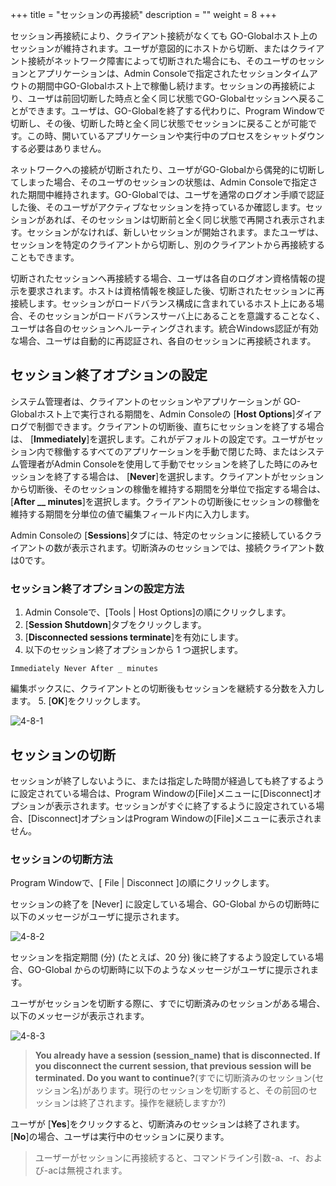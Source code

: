 +++
title = "セッションの再接続"
description = ""
weight = 8
+++

セッション再接続により、クライアント接続がなくても GO-Globalホスト上のセッションが維持されます。ユーザが意図的にホストから切断、またはクライアント接続がネットワーク障害によって切断された場合にも、そのユーザのセッションとアプリケーションは、Admin Consoleで指定されたセッションタイムアウトの期間中GO-Globalホスト上で稼働し続けます。セッションの再接続により、ユーザは前回切断した時点と全く同じ状態でGO-Globalセッションへ戻ることができます。ユーザは、GO-Globalを終了する代わりに、Program Windowで切断し、その後、切断した時と全く同じ状態でセッションに戻ることが可能です。この時、開いているアプリケーションや実行中のプロセスをシャットダウンする必要はありません｡

ネットワークへの接続が切断されたり、ユーザがGO-Globalから偶発的に切断してしまった場合、そのユーザのセッションの状態は、Admin Consoleで指定された期間中維持されます。GO-Globalでは、ユーザを通常のログオン手順で認証した後、そのユーザがアクティブなセッションを持っているか確認します。セッションがあれば、そのセッションは切断前と全く同じ状態で再開され表示されます。セッションがなければ、新しいセッションが開始されます。またユーザは、セッションを特定のクライアントから切断し、別のクライアントから再接続することもできます。

切断されたセッションへ再接続する場合、ユーザは各自のログオン資格情報の提示を要求されます。ホストは資格情報を検証した後、切断されたセッションに再接続します。セッションがロードバランス構成に含まれているホスト上にある場合、そのセッションがロードバランスサーバ上にあることを意識することなく、ユーザは各自のセッションへルーティングされます。統合Windows認証が有効な場合、ユーザは自動的に再認証され、各自のセッションに再接続されます。

## セッション終了オプションの設定

システム管理者は、クライアントのセッションやアプリケーションが GO-Globalホスト上で実行される期間を、Admin Consoleの [**Host Options**]ダイアログで制御できます。クライアントの切断後、直ちにセッションを終了する場合は、 [**Immediately**]を選択します。これがデフォルトの設定です。ユーザがセッション内で稼働するすべてのアプリケーションを手動で閉じた時、またはシステム管理者がAdmin Consoleを使用して手動でセッションを終了した時にのみセッションを終了する場合は、 [**Never**]を選択します。クライアントがセッションから切断後、そのセッションの稼働を維持する期間を分単位で指定する場合は、 [**After __ minutes**]を選択します。クライアントの切断後にセッションの稼働を維持する期間を分単位の値で編集フィールド内に入力します。

Admin Consoleの [**Sessions**]タブには、特定のセッションに接続しているクライアントの数が表示されます。切断済みのセッションでは、接続クライアント数は0です。

### セッション終了オプションの設定方法

1. Admin Consoleで、[Tools |  Host Options]の順にクリックします。
2. [**Session Shutdown**]タブをクリックします。
3. [**Disconnected sessions terminate**]を有効にします。
4. 以下のセッション終了オプションから 1 つ選択します。

```
Immediately Never After _ minutes
```

編集ボックスに、クライアントとの切断後もセッションを継続する分数を入力します。
5. [**OK**]をクリックします。

![4-8-1](/images/4-8-1.png) 

## セッションの切断

セッションが終了しないように、または指定した時間が経過しても終了するように設定されている場合は、Program Windowの[File]メニューに[Disconnect]オプションが表示されます。セッションがすぐに終了するように設定されている場合、[Disconnect]オプションはProgram Windowの[File]メニューに表示されません。

### セッションの切断方法

Program Windowで、[ File | Disconnect ]の順にクリックします。

セッションの終了を [Never] に設定している場合、GO-Global からの切断時に以下のメッセージがユーザに提示されます。

![4-8-2](/images/4-8-2.png) 

セッションを指定期間 (分) (たとえば、20 分) 後に終了するよう設定している場合、GO-Global からの切断時に以下のようなメッセージがユーザに提示されます。

ユーザがセッションを切断する際に、すでに切断済みのセッションがある場合、以下のメッセージが表示されます。

![4-8-3](/images/4-8-3.png) 

> **You already have a session (session_name) that is disconnected. If you disconnect the current session, that previous session will be terminated. Do you want to continue?**(すでに切断済みのセッション(セッション名)があります。現行のセッションを切断すると、その前回のセッションは終了されます。操作を継続しますか?)

ユーザが [**Yes**]をクリックすると、切断済みのセッションは終了されます。 [**No**]の場合、ユーザは実行中のセッションに戻ります。

>ユーザーがセッションに再接続すると、コマンドライン引数-a、-r、および-acは無視されます。